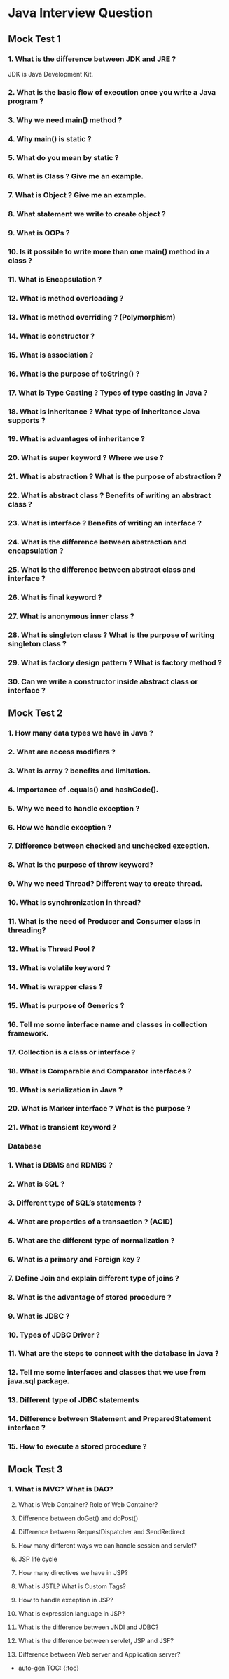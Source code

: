 # Java Interview Question

## Mock Test 1

### 1.	What is the difference between JDK and JRE ?

JDK is Java Development Kit.
 
### 2.	What is the basic flow of execution once you write a Java program ?
 
### 3.	Why we need main() method ?
 
### 4.	Why main() is static ?

### 5.	What do you mean by static ?
  
### 6.	What is Class ? Give me an example.
 
### 7.	What is Object ? Give me an example. 
 
### 8.	What statement we write to create object ?
 
### 9.	What is OOPs ?
 
### 10.	Is it possible to write more than one main() method in a class ?

### 11.	What is Encapsulation ?
 
### 12.	What is method overloading ?
 
### 13.	What is method overriding ? (Polymorphism)
 
### 14.	What is constructor ?
 
### 15.	What is association ?
 
### 16.	What is the purpose of toString() ? 
 
### 17.	What is Type Casting ? Types of type casting in Java ?

### 18.	What is inheritance ? What type of inheritance Java supports ?
 
### 19.	What is advantages of inheritance ?
 
### 20.	What is super keyword ? Where we use ?

### 21.	What is abstraction ? What is the purpose of abstraction ?
 
### 22.	What is abstract class ? Benefits of writing an abstract class ?
 
### 23.	What is interface ? Benefits of writing an interface ?
 
### 24.	What is the difference between abstraction and encapsulation ?
 
### 25.	What is the difference between abstract class and interface ?
 
### 26.	What is final keyword ?
 
### 27.	What is anonymous inner class ?
 
### 28.	What is singleton class ? What is the purpose of writing singleton class ?
 
### 29.	What is factory design pattern ? What is factory method ?

### 30.	Can we write a constructor inside abstract class or interface ?

## Mock Test 2

### 1.	How many data types we have in Java ?

### 2.	What are access modifiers ?

### 3.	What is array ? benefits and limitation.

### 4.	Importance of .equals() and hashCode().

### 5.	Why we need to handle exception ?

### 6.	How we handle exception ?

### 7.	Difference between checked and unchecked exception.

### 8.	What is the purpose of throw keyword?

### 9.	Why we need Thread? Different way to create thread.

### 10.	What is synchronization in thread?

### 11.	What is the need of Producer and Consumer class in threading?

### 12.	What is Thread Pool ?

### 13.	What is volatile keyword ?

### 14.	What is wrapper class ?

### 15.	What is purpose of Generics ?

### 16.	Tell me some interface name and classes in collection framework.

### 17.	Collection is a class or interface ?

### 18.	What is Comparable and Comparator interfaces ?

### 19.	What is serialization in Java ?

### 20.	What is Marker interface ? What is the purpose ?

### 21.	What is transient keyword ?

### Database

### 1.	What is DBMS and RDMBS ?

### 2.	What is SQL ?

### 3.	Different type of SQL’s statements ?

### 4.	What are properties of a transaction ?	(ACID)

### 5.	What are the different type of normalization ?

### 6.	What is a primary and Foreign key ?

### 7.	Define Join and explain different type of joins ?

### 8.	What is the advantage of stored procedure ?

### 9.	What is JDBC ?

### 10.	Types of JDBC Driver ?

### 11.	What are the steps to connect with the database in Java ?

### 12.	Tell me some interfaces and classes that we use from java.sql package.

### 13.	Different type of JDBC statements

### 14.	Difference between Statement and PreparedStatement interface ?

### 15.	How to execute a stored procedure ?

## Mock Test 3

### 1.	What is MVC? What is DAO?

2.	What is Web Container? Role of Web Container?

3.	Difference between doGet() and doPost()

4.	Difference between RequestDispatcher and SendRedirect

5.	How many different ways we can handle session and servlet?

6.	JSP life cycle

7.	How many directives we have in JSP?

8.	What is JSTL? What is Custom Tags?

9.	How to handle exception in JSP?

10.	What is expression language in JSP?

11.	What is the difference between JNDI and JDBC?

12.	What is the difference between servlet, JSP and JSF?

13.	Difference between Web server and Application server?




* auto-gen TOC:
{:toc}
